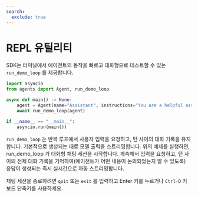 ```yaml
---
search:
  exclude: true
---
```

# REPL 유틸리티

SDK는 터미널에서 에이전트의 동작을 빠르고 대화형으로 테스트할 수 있는 `run_demo_loop` 를 제공합니다.


```python
import asyncio
from agents import Agent, run_demo_loop

async def main() -> None:
    agent = Agent(name="Assistant", instructions="You are a helpful assistant.")
    await run_demo_loop(agent)

if __name__ == "__main__":
    asyncio.run(main())
```

`run_demo_loop` 는 반복 루프에서 사용자 입력을 요청하고, 턴 사이의 대화 기록을 유지합니다. 기본적으로 생성되는 대로 모델 출력을 스트리밍합니다. 위의 예제를 실행하면, run_demo_loop 가 대화형 채팅 세션을 시작합니다. 계속해서 입력을 요청하고, 턴 사이의 전체 대화 기록을 기억하여(에이전트가 어떤 내용이 논의되었는지 알 수 있도록) 응답이 생성되는 즉시 실시간으로 자동 스트리밍합니다.

채팅 세션을 종료하려면 `quit` 또는 `exit` 를 입력하고 Enter 키를 누르거나 `Ctrl-D` 키보드 단축키를 사용하세요.